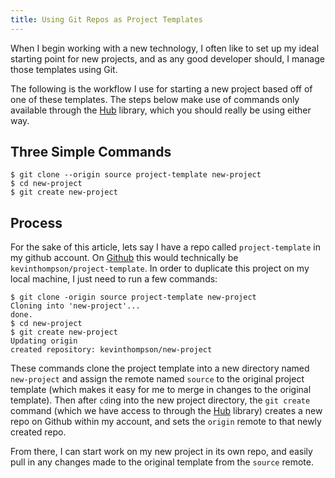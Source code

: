 ```yaml
---
title: Using Git Repos as Project Templates
---
```


When I begin working with a new technology, I often like to set up my ideal
starting point for new projects, and as any good developer should, I manage
those templates using Git.

The following is the workflow I use for starting a new project based off of one of
these templates. The steps below make use of commands only available through the
[Hub](https://github.com/github/hub) library, which you should really be using
either way.

## Three Simple Commands

``` shell
$ git clone --origin source project-template new-project
$ cd new-project
$ git create new-project
```

## Process

For the sake of this article, lets say I have a repo called `project-template`
in my github account. On [Github](http://github.com) this would technically be
`kevinthompson/project-template`. In order to duplicate this project on my local
machine, I just need to run a few commands:

``` shell
$ git clone -origin source project-template new-project
Cloning into 'new-project'...
done.
$ cd new-project
$ git create new-project
Updating origin
created repository: kevinthompson/new-project
```

These commands clone the project template into a new directory named `new-project`
and assign the remote named `source` to the original project template (which makes
it easy for me to merge in changes to the original template). Then after `cd`ing into
the new project directory, the `git create` command (which we have access to through
the [Hub](https://github.com/github/hub) library) creates a new repo on Github within
my account, and sets the `origin` remote to that newly created repo.

From there, I can start work on my new project in its own repo, and easily pull in any
changes made to the original template from the `source` remote.

